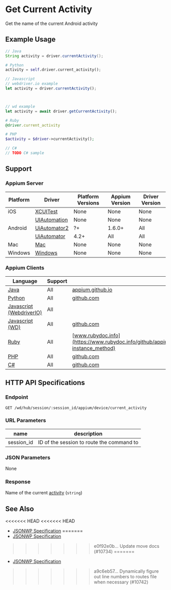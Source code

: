 # Get Current Activity

Get the name of the current Android activity
## Example Usage

```java
// Java
String activity = driver.currentActivity();

```

```python
# Python
activity = self.driver.current_activity();

```

```javascript
// Javascript
// webdriver.io example
let activity = driver.currentActivity();



// wd example
let activity = await driver.getCurrentActivity();

```

```ruby
# Ruby
@driver.current_activity

```

```php
# PHP
$activity = $driver->currentActivity();

```

```csharp
// C#
// TODO C# sample

```



## Support

### Appium Server

|Platform|Driver|Platform Versions|Appium Version|Driver Version|
|--------|----------------|------|--------------|--------------|
| iOS | [XCUITest](/docs/en/drivers/ios-xcuitest.md) | None | None | None |
|  | [UIAutomation](/docs/en/drivers/ios-uiautomation.md) | None | None | None |
| Android | [UiAutomator2](/docs/en/drivers/android-uiautomator2.md) | ?+ | 1.6.0+ | All |
|  | [UiAutomator](/docs/en/drivers/android-uiautomator.md) | 4.2+ | All | All |
| Mac | [Mac](/docs/en/drivers/mac.md) | None | None | None |
| Windows | [Windows](/docs/en/drivers/windows.md) | None | None | None |

### Appium Clients

|Language|Support|Documentation|
|--------|-------|-------------|
|[Java](https://github.com/appium/java-client/releases/latest)| All | [appium.github.io](https://appium.github.io/java-client/io/appium/java_client/android/StartsActivity.html#currentActivity--) |
|[Python](https://github.com/appium/python-client/releases/latest)| All | [github.com](https://github.com/appium/python-client/blob/master/appium/webdriver/webdriver.py#L447) |
|[Javascript (WebdriverIO)](http://webdriver.io/index.html)| All |  |
|[Javascript (WD)](https://github.com/admc/wd/releases/latest)| All | [github.com](https://github.com/admc/wd/blob/master/lib/commands.js#L2519) |
|[Ruby](https://github.com/appium/ruby_lib/releases/latest)| All | [www.rubydoc.info](https://www.rubydoc.info/github/appium/ruby_lib_core/Appium/Core/Device#current_activity-instance_method) |
|[PHP](https://github.com/appium/php-client/releases/latest)| All | [github.com](https://github.com/appium/php-client/) |
|[C#](https://github.com/appium/appium-dotnet-driver/releases/latest)| All | [github.com](https://github.com/appium/appium-dotnet-driver/) |

## HTTP API Specifications

### Endpoint

`GET /wd/hub/session/:session_id/appium/device/current_activity`

### URL Parameters

|name|description|
|----|-----------|
|session_id|ID of the session to route the command to|

### JSON Parameters

None

### Response

Name of the current [activity](https://developer.android.com/reference/android/app/Activity.html) (`string`)

## See Also

<<<<<<< HEAD
<<<<<<< HEAD
* [JSONWP Specification](https://github.com/appium/appium-base-driver/blob/master/lib/protocol/routes.js#L395)
=======
* [JSONWP Specification](https://github.com/appium/appium-base-driver/blob/master/lib/protocol/routes.js#L366)
>>>>>>> e0f92e0b... Update move docs (#10734)
=======
* [JSONWP Specification](https://github.com/appium/appium-base-driver/blob/master/lib/protocol/routes.js#L395)
>>>>>>> a9c6eb57... Dynamically figure out line numbers to routes file when necessary (#10742)
